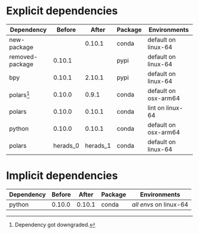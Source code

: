 # Explicit dependencies

|Dependency|Before|After|Package|Environments|
|-|-|-|-|-|
|new-package||0.10.1|conda|default on linux-64|
|removed-package|0.10.1||pypi|default on linux-64|
|bpy|0.10.1|2.10.1|pypi|default on linux-64|
|polars[^2]|0.10.0|0.9.1|conda|default on osx-arm64|
|polars|0.10.0|0.10.1|conda|lint on linux-64|
|python|0.10.0|0.10.1|conda|default on osx-arm64|
|polars|herads_0|herads_1|conda|default on linux-64|

# Implicit dependencies

|Dependency|Before|After|Package|Environments|
|-|-|-|-|-|
|python|0.10.0|0.10.1|conda|*all envs* on linux-64|

[^1]: **Bold** means explicit dependency.
[^2]: Dependency got downgraded.
